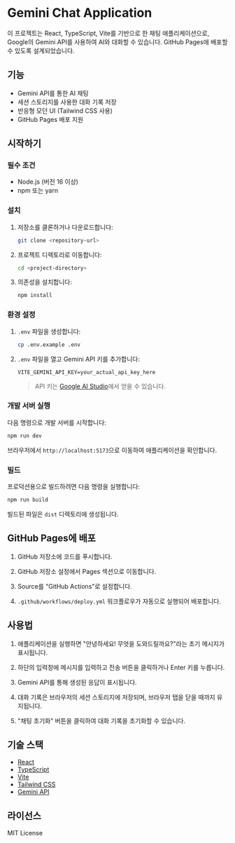 # Gemini Chat Application

이 프로젝트는 React, TypeScript, Vite를 기반으로 한 채팅 애플리케이션으로, Google의 Gemini API를 사용하여 AI와 대화할 수 있습니다. GitHub Pages에 배포할 수 있도록 설계되었습니다.

## 기능

- Gemini API를 통한 AI 채팅
- 세션 스토리지를 사용한 대화 기록 저장
- 반응형 모던 UI (Tailwind CSS 사용)
- GitHub Pages 배포 지원

## 시작하기

### 필수 조건

- Node.js (버전 16 이상)
- npm 또는 yarn

### 설치

1. 저장소를 클론하거나 다운로드합니다:

   ```bash
   git clone <repository-url>
   ```

2. 프로젝트 디렉토리로 이동합니다:

   ```bash
   cd <project-directory>
   ```

3. 의존성을 설치합니다:

   ```bash
   npm install
   ```

### 환경 설정

1. `.env` 파일을 생성합니다:

   ```bash
   cp .env.example .env
   ```

2. `.env` 파일을 열고 Gemini API 키를 추가합니다:

   ```
   VITE_GEMINI_API_KEY=your_actual_api_key_here
   ```

   > API 키는 [Google AI Studio](https://aistudio.google.com/)에서 얻을 수 있습니다.

### 개발 서버 실행

다음 명령으로 개발 서버를 시작합니다:

```bash
npm run dev
```

브라우저에서 `http://localhost:5173`으로 이동하여 애플리케이션을 확인합니다.

### 빌드

프로덕션용으로 빌드하려면 다음 명령을 실행합니다:

```bash
npm run build
```

빌드된 파일은 `dist` 디렉토리에 생성됩니다.

## GitHub Pages에 배포

1. GitHub 저장소에 코드를 푸시합니다.

2. GitHub 저장소 설정에서 Pages 섹션으로 이동합니다.

3. Source를 "GitHub Actions"로 설정합니다.

4. `.github/workflows/deploy.yml` 워크플로우가 자동으로 실행되어 배포합니다.

## 사용법

1. 애플리케이션을 실행하면 "안녕하세요! 무엇을 도와드릴까요?"라는 초기 메시지가 표시됩니다.

2. 하단의 입력창에 메시지를 입력하고 전송 버튼을 클릭하거나 Enter 키를 누릅니다.

3. Gemini API를 통해 생성된 응답이 표시됩니다.

4. 대화 기록은 브라우저의 세션 스토리지에 저장되며, 브라우저 탭을 닫을 때까지 유지됩니다.

5. "채팅 초기화" 버튼을 클릭하여 대화 기록을 초기화할 수 있습니다.

## 기술 스택

- [React](https://reactjs.org/)
- [TypeScript](https://www.typescriptlang.org/)
- [Vite](https://vitejs.dev/)
- [Tailwind CSS](https://tailwindcss.com/)
- [Gemini API](https://ai.google.dev/)

## 라이선스

MIT License
